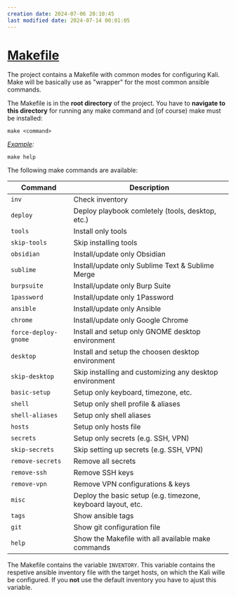 ```yaml
---
creation date: 2024-07-06 20:10:45
last modified date: 2024-07-14 00:01:05
---
```


# [Makefile](Makefile.md)

The project contains a Makefile with common modes for configuring Kali. Make will be basically use as "wrapper" for the most common ansible commands. 

The Makefile is in the **root directory** of the project. You have to **navigate to this directory** for running any make command and (of course) make must be installed:

```shell
make <command>
```

*<u>Example</u>:* 

```shell
make help
```

The following make commands are available:

|Command|Description|
|-|-|
|`inv`|Check inventory|
|`deploy`|Deploy playbook comletely (tools, desktop, etc.)|
|`tools`|Install only tools|
|`skip-tools`|Skip installing tools|
|`obsidian`|Install/update only Obsidian|
|`sublime`|Install/update only Sublime Text & Sublime Merge|
|`burpsuite`|Install/update only Burp Suite|
|`1password`|Install/update only 1Password|
|`ansible`|Install/update only Ansible|
|`chrome`|Install/update only Google Chrome|
|`force-deploy-gnome`|Install and setup only GNOME desktop environment|
|`desktop`|Install and setup the choosen desktop environment|
|`skip-desktop`|Skip installing and customizing any desktop environment|
|`basic-setup`|Setup only keyboard, timezone, etc.|
|`shell`|Setup only shell profile & aliases|
|`shell-aliases`|Setup only shell aliases|
|`hosts`|Setup only hosts file|
|`secrets`|Setup only secrets (e.g. SSH, VPN)|
|`skip-secrets`|Skip setting up secrets (e.g. SSH, VPN)|
|`remove-secrets`|Remove all secrets|
|`remove-ssh`|Remove SSH keys|
|`remove-vpn`|Remove VPN configurations & keys|
|`misc`|Deploy the basic setup (e.g. timezone, keyboard layout, etc.|
|`tags`|Show ansible tags|
|`git`|Show git configuration file|
|`help`|Show the Makefile with all available make commands|

The Makefile contains the variable `INVENTORY`. This variable contains the respetive ansible inventory file with the target hosts, on which the Kali wille be configured. If you **not** use the default inventory you have to ajust this variable.
